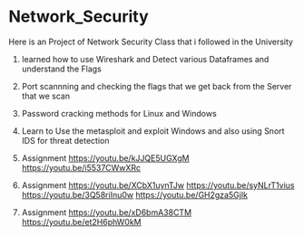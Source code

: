 # Network_Security
Here is an Project of Network Security Class that i followed in the University 
1) learned how to use Wireshark and Detect various Dataframes and understand the Flags
2) Port scannning and checking the flags that we get back from the Server that we scan
3) Password cracking methods for Linux and Windows
4) Learn to Use the metasploit and exploit Windows and also using Snort IDS for threat detection

1) Assignment
https://youtu.be/kJJQE5UGXgM
https://youtu.be/i5537CWwXRc

2) Assignment
https://youtu.be/XCbX1uynTJw
https://youtu.be/syNLrT1vius
https://youtu.be/3Q58riInu0w
https://youtu.be/GH2gza5GjIk

3) Assignment
https://youtu.be/xD6bmA38CTM
https://youtu.be/et2H6phW0kM
